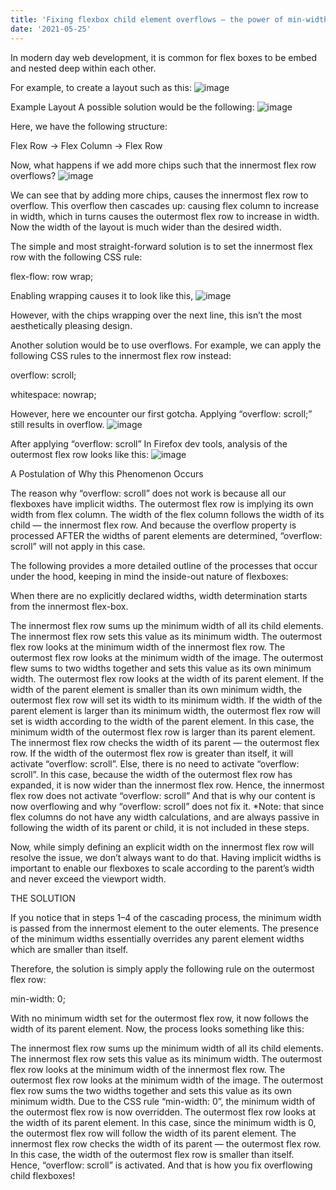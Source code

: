 ```yaml
---
title: 'Fixing flexbox child element overflows — the power of min-width'
date: '2021-05-25'
---
```

In modern day web development, it is common for flex boxes to be embed and nested deep within each other.

For example, to create a layout such as this:
![image](https://github.com/yiheinchai/yiheinchai.github.io/assets/76833604/54253fba-b572-4e8a-8cd5-bfd3d45ddd7f)

Example Layout
A possible solution would be the following:
![image](https://github.com/yiheinchai/yiheinchai.github.io/assets/76833604/0f199aef-b375-4d06-ac95-50f767a6067e)

Here, we have the following structure:

Flex Row -> Flex Column -> Flex Row

Now, what happens if we add more chips such that the innermost flex row overflows?
![image](https://github.com/yiheinchai/yiheinchai.github.io/assets/76833604/86df7eae-8a68-47dd-bcf5-62f1dc6497e2)

We can see that by adding more chips, causes the innermost flex row to overflow. This overflow then cascades up: causing flex column to increase in width, which in turns causes the outermost flex row to increase in width. Now the width of the layout is much wider than the desired width.

The simple and most straight-forward solution is to set the innermost flex row with the following CSS rule:

flex-flow: row wrap;

Enabling wrapping causes it to look like this,
![image](https://github.com/yiheinchai/yiheinchai.github.io/assets/76833604/4c17bc33-9248-4ed0-b507-5f90ec04e7d2)

However, with the chips wrapping over the next line, this isn’t the most aesthetically pleasing design.

Another solution would be to use overflows. For example, we can apply the following CSS rules to the innermost flex row instead:

overflow: scroll;

whitespace: nowrap;

However, here we encounter our first gotcha. Applying “overflow: scroll;” still results in overflow.
![image](https://github.com/yiheinchai/yiheinchai.github.io/assets/76833604/9187d00d-d53d-4b42-854e-6d8c6d97196e)

After applying “overflow: scroll”
In Firefox dev tools, analysis of the outermost flex row looks like this:
![image](https://github.com/yiheinchai/yiheinchai.github.io/assets/76833604/fc43b917-fcd8-47c2-9277-9bf20708ef0f)


A Postulation of Why this Phenomenon Occurs

The reason why “overflow: scroll” does not work is because all our flexboxes have implicit widths. The outermost flex row is implying its own width from flex column. The width of the flex column follows the width of its child — the innermost flex row. And because the overflow property is processed AFTER the widths of parent elements are determined, “overflow: scroll” will not apply in this case.

The following provides a more detailed outline of the processes that occur under the hood, keeping in mind the inside-out nature of flexboxes:

When there are no explicitly declared widths, width determination starts from the innermost flex-box.

The innermost flex row sums up the minimum width of all its child elements. The innermost flex row sets this value as its minimum width.
The outermost flex row looks at the minimum width of the innermost flex row. The outermost flex row looks at the minimum width of the image. The outermost flew sums to two widths together and sets this value as its own minimum width.
The outermost flex row looks at the width of its parent element. If the width of the parent element is smaller than its own minimum width, the outermost flex row will set its width to its minimum width. If the width of the parent element is larger than its minimum width, the outermost flex row will set is width according to the width of the parent element. In this case, the minimum width of the outermost flex row is larger than its parent element.
The innermost flex row checks the width of its parent — the outermost flex row. If the width of the outermost flex row is greater than itself, it will activate “overflow: scroll”. Else, there is no need to activate “overflow: scroll”. In this case, because the width of the outermost flex row has expanded, it is now wider than the innermost flex row. Hence, the innermost flex row does not activate “overflow: scroll”
And that is why our content is now overflowing and why “overflow: scroll” does not fix it.
*Note: that since flex columns do not have any width calculations, and are always passive in following the width of its parent or child, it is not included in these steps.

Now, while simply defining an explicit width on the innermost flex row will resolve the issue, we don’t always want to do that. Having implicit widths is important to enable our flexboxes to scale according to the parent’s width and never exceed the viewport width.

THE SOLUTION

If you notice that in steps 1–4 of the cascading process, the minimum width is passed from the innermost element to the outer elements. The presence of the minimum widths essentially overrides any parent element widths which are smaller than itself.

Therefore, the solution is simply apply the following rule on the outermost flex row:

min-width: 0;

With no minimum width set for the outermost flex row, it now follows the width of its parent element. Now, the process looks something like this:

The innermost flex row sums up the minimum width of all its child elements. The innermost flex row sets this value as its minimum width.
The outermost flex row looks at the minimum width of the innermost flex row. The outermost flex row looks at the minimum width of the image. The outermost flex row sums the two widths together and sets this value as its own minimum width.
Due to the CSS rule “min-width: 0”, the minimum width of the outermost flex row is now overridden.
The outermost flex row looks at the width of its parent element. In this case, since the minimum width is 0, the outermost flex row will follow the width of its parent element.
The innermost flex row checks the width of its parent — the outermost flex row. In this case, the width of the outermost flex row is smaller than itself. Hence, “overflow: scroll” is activated.
And that is how you fix overflowing child flexboxes!


